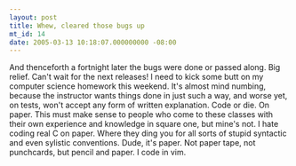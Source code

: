 ```yaml
---
layout: post
title: Whew, cleared those bugs up
mt_id: 14
date: 2005-03-13 10:18:07.000000000 -08:00
---
```

And thenceforth a fortnight later the bugs were done or passed along. Big
relief. Can't wait for the next releases! I need to kick some butt on my
computer science homework this weekend. It's almost mind numbing, because the
instructor wants things done in just such a way, and worse yet, on tests, won't
accept any form of written explanation. Code or die. On paper. This must make
sense to people who come to these classes with their own experience and
knowledge in square one, but mine's not. I hate coding real C on paper. Where
they ding you for all sorts of stupid syntactic and even sylistic conventions.
Dude, it's paper. Not paper tape, not punchcards, but pencil and paper. I code
in vim.
